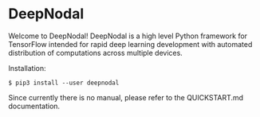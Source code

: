 # DeepNodal
Welcome to DeepNodal!  DeepNodal is a high level Python framework for TensorFlow intended for rapid deep learning
development with automated distribution of computations across multiple devices.

Installation:

```
$ pip3 install --user deepnodal
```

Since currently there is no manual, please refer to the QUICKSTART.md documentation.
